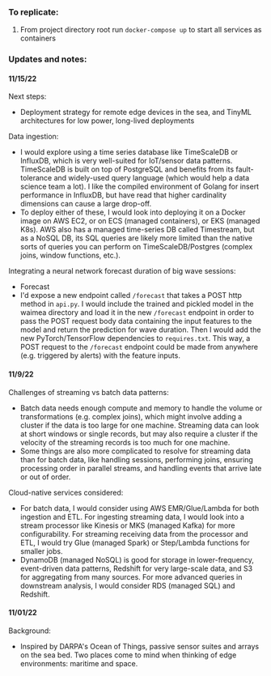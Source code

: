### To replicate:
1. From project directory root run `docker-compose up` to start all services as containers

### Updates and notes:

#### 11/15/22

Next steps: 
- Deployment strategy for remote edge devices in the sea, and TinyML architectures for low power, long-lived deployments

Data ingestion: 
- I would explore using a time series database like TimeScaleDB or InfluxDB, which is very well-suited for IoT/sensor data patterns.  TimeScaleDB is built on top of PostgreSQL and benefits from its fault-tolerance and widely-used query language (which would help a data science team a lot).  I like the compiled environment of Golang for insert performance in InfluxDB, but have read that higher cardinality dimensions can cause a large drop-off.  
- To deploy either of these, I would look into deploying it on a Docker image on AWS EC2, or on ECS (managed containers), or EKS (managed K8s).  AWS also has a managed time-series DB called Timestream, but as a NoSQL DB, its SQL queries are likely more limited than the native sorts of queries you can perform on TimeScaleDB/Postgres (complex joins, window functions, etc.).

Integrating a neural network forecast duration of big wave sessions:
- Forecast
- I'd expose a new endpoint called `/forecast` that takes a POST http method in `api.py`.  I would include the trained and pickled model in the waimea directory and load it in the new `/forecast` endpoint in order to pass the POST request body data containing the input features to the model and return the prediction for wave duration.  Then I would add the new PyTorch/TensorFlow dependencies to `requires.txt`.  This way, a POST request to the `/forecast` endpoint could be made from anywhere (e.g. triggered by alerts) with the feature inputs.

#### 11/9/22

Challenges of streaming vs batch data patterns:
- Batch data needs enough compute and memory to handle the volume or transformations (e.g. complex joins), which might involve adding a cluster if the data is too large for one machine.  Streaming data can look at short windows or single records, but may also require a cluster if the velocity of the streaming records is too much for one machine.  
- Some things are also more complicated to resolve for streaming data than for batch data, like handling sessions, performing joins, ensuring processing order in parallel streams, and handling events that arrive late or out of order.

Cloud-native services considered:
- For batch data, I would consider using AWS EMR/Glue/Lambda for both ingestion and ETL.  For ingesting streaming data, I would look into a stream processor like Kinesis or MKS (managed Kafka) for more configurability.  For streaming receiving data from the processor and ETL, I would try Glue (managed Spark) or Step/Lambda functions for smaller jobs.  
- DynamoDB (managed NoSQL) is good for storage in lower-frequency, event-driven data patterns, Redshift for very large-scale data, and S3 for aggregating from many sources.  For more advanced queries in downstream analysis, I would consider RDS (managed SQL) and Redshift.  

#### 11/01/22

Background:
- Inspired by DARPA's Ocean of Things, passive sensor suites and arrays on the sea bed.  Two places come to mind when thinking of edge environments: maritime and space.